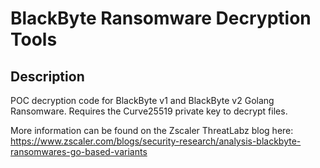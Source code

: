 # BlackByte Ransomware Decryption Tools

## Description
POC decryption code for BlackByte v1 and BlackByte v2 Golang Ransomware. Requires the Curve25519 private key to decrypt files. 

More information can be found on the Zscaler ThreatLabz blog here: https://www.zscaler.com/blogs/security-research/analysis-blackbyte-ransomwares-go-based-variants
